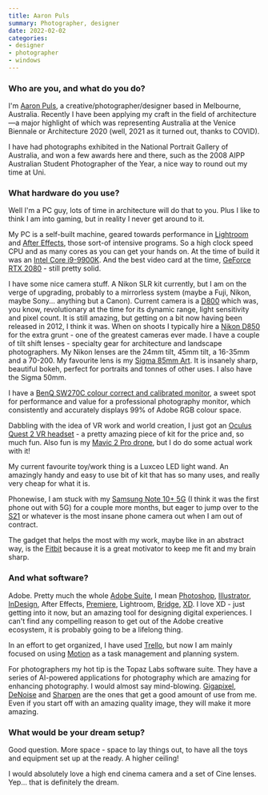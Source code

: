 ```yaml
---
title: Aaron Puls
summary: Photographer, designer
date: 2022-02-02
categories:
- designer
- photographer
- windows
---
```


### Who are you, and what do you do?

I'm [Aaron Puls](https://www.aaronpuls.com/ "Aaron's website."), a creative/photographer/designer based in Melbourne, Australia. Recently I have been applying my craft in the field of architecture—a major highlight of which was representing Australia at the Venice Biennale or Architecture 2020 (well, 2021 as it turned out, thanks to COVID).
 
I have had photographs exhibited in the National Portrait Gallery of Australia, and won a few awards here and there, such as the 2008 AIPP Australian Student Photographer of the Year, a nice way to round out my time at Uni.

### What hardware do you use?

Well I'm a PC guy, lots of time in architecture will do that to you. Plus I like to think I am into gaming, but in reality I never get around to it.
 
My PC is a self-built machine, geared towards performance in [Lightroom][] and [After Effects][after-effects], those sort-of intensive programs. So a high clock speed CPU and as many cores as you can get your hands on. At the time of build it was an [Intel Core i9-9900K][core-i9-9900k]. And the best video card at the time, [GeForce RTX 2080][geforce-rtx-2080] - still pretty solid.
 
I have some nice camera stuff. A Nikon SLR kit currently, but I am on the verge of upgrading, probably to a mirrorless system (maybe a Fuji, Nikon, maybe Sony... anything but a Canon). Current camera is a [D800][] which was, you know, revolutionary at the time for its dynamic range, light sensitivity and pixel count. It is still amazing, but getting on a bit now having been released in 2012, I think it was. When on shoots I typically hire a [Nikon D850][d850] for the extra grunt - one of the greatest cameras ever made. I have a couple of tilt shift lenses - specialty gear for architecture and landscape photographers. My Nikon lenses are the 24mm tilt, 45mm tilt, a 16-35mm and a 70-200. My favourite lens is my [Sigma 85mm Art][85mm-f1.4-dg-hsm]. It is insanely sharp, beautiful bokeh, perfect for portraits and tonnes of other uses. I also have the Sigma 50mm.
 
I have a [BenQ SW270C colour correct and calibrated monitor][sw270c], a sweet spot for performance and value for a professional photography monitor, which consistently and accurately displays 99% of Adobe RGB colour space.
 
Dabbling with the idea of VR work and world creation, I just got an [Oculus Quest 2 VR headset][quest-2] - a pretty amazing piece of kit for the price and, so much fun. Also fun is my [Mavic 2 Pro drone][mavic-2-pro], but I do do some actual work with it!
 
My current favourite toy/work thing is a Luxceo LED light wand. An amazingly handy and easy to use bit of kit that has so many uses, and really very cheap for what it is.
 
Phonewise, I am stuck with my [Samsung Note 10+ 5G][note-10-plus-5g] (I think it was the first phone out with 5G) for a couple more months, but eager to jump over to the [S21][galaxy-s21-ultra-5g] or whatever is the most insane phone camera out when I am out of contract.
 
The gadget that helps the most with my work, maybe like in an abstract way, is the [Fitbit][charge-4] because it is a great motivator to keep me fit and my brain sharp.

### And what software?

Adobe. Pretty much the whole [Adobe Suite][creative-suite], I mean [Photoshop][], [Illustrator][], [InDesign][], After Effects, [Premiere][], Lightroom, [Bridge][], [XD][]. I love XD - just getting into it now, but an amazing tool for designing digital experiences. I can't find any compelling reason to get out of the Adobe creative ecosystem, it is probably going to be a lifelong thing.
 
In an effort to get organized, I have used [Trello][], but now I am mainly focused on using [Motion][motion.2] as a task management and planning system.
 
For photographers my hot tip is the Topaz Labs software suite. They have a series of AI-powered applications for photography which are amazing for enhancing photography. I would almost say mind-blowing. [Gigapixel][gigapixel-ai], [DeNoise][denoise-ai] and [Sharpen][sharpen-ai] are the ones that get a good amount of use from me. Even if you start off with an amazing quality image, they will make it more amazing.

### What would be your dream setup?

Good question. More space - space to lay things out, to have all the toys and equipment set up at the ready. A higher ceiling!
 
I would absolutely love a high end cinema camera and a set of Cine lenses. Yep... that is definitely the dream.

[85mm-f1.4-dg-hsm]: https://www.sigma-global.com/en/lenses/a016_85_14/ "A DSLR lens."
[after-effects]: https://www.adobe.com/products/aftereffects.html "Motion graphics and video editing software."
[bridge]: https://creative.adobe.com/products/bridge "A shared media manager for Adobe CS products."
[charge-4]: https://www.fitbit.com/global/us/products/trackers/charge4 "A fitness tracker."
[core-i9-9900k]: https://www.intel.com/content/www/us/en/products/processors/core/i9-processors/i9-9900k.html "A CPU."
[creative-suite]: https://www.adobe.com/creativecloud.html "A collection of design tools."
[d800]: https://www.amazon.com/Nikon-FX-Format-Digital-Camera-MODEL/dp/B0076AYNXM "A 36.3 megapixel DSLR."
[d850]: https://en.wikipedia.org/wiki/Nikon_D850 "A 45.4 megapixel DSLR."
[denoise-ai]: https://www.topazlabs.com/denoise-ai "A tool for removing noise from images."
[galaxy-s21-ultra-5g]: https://www.samsung.com/us/smartphones/galaxy-s21-ultra-5g/ "A 6.8 inch Android smartphone."
[geforce-rtx-2080]: https://www.nvidia.com/en-us/geforce/graphics-cards/rtx-2080/ "A graphics card."
[gigapixel-ai]: https://www.topazlabs.com/gigapixel-ai "A tool for scaling up images without losing quality."
[illustrator]: https://www.adobe.com/products/illustrator.html "A vector graphics editor."
[indesign]: https://www.adobe.com/products/indesign.html "A desktop/web publishing application."
[lightroom]: https://www.adobe.com/products/photoshop-lightroom.html "Photo management and editing software."
[mavic-2-pro]: https://www.dji.com/us/mavic-2 "A drone."
[motion.2]: https://www.usemotion.com/ "A AI-powered task manager service."
[note-10-plus-5g]: https://en.wikipedia.org/wiki/Samsung_Galaxy_Note_10 "A 6.3 inch smartphone/tablet."
[photoshop]: https://www.adobe.com/products/photoshop.html "A bitmap image editor."
[premiere]: https://www.adobe.com/products/premiere.html "A video editing suite."
[quest-2]: https://en.wikipedia.org/wiki/Oculus_Quest_2 "A VR headset."
[sharpen-ai]: https://www.topazlabs.com/sharpen-ai "A tool for sharpening your images."
[sw270c]: https://www.benq.com/en-au/monitor/photographer/sw270c.html "A 27 inch monitor."
[trello]: https://trello.com/ "A project management service."
[xd]: https://www.adobe.com/products/xd.html "A UI/UX design tool."
